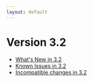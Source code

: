 ```yaml
---
layout: default
---
```

Version 3.2
===========

- [What's New in 3.2](NewFeatures32.md)
- [Known Issues in 3.2](KnownIssues32.md)
- [Incompatible changes in 3.2](UpgradingChanges32.md)

